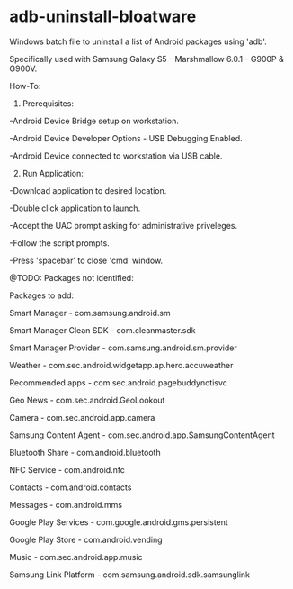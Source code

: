 # adb-uninstall-bloatware
Windows batch file to uninstall a list of Android packages using 'adb'.

Specifically used with Samsung Galaxy S5 - Marshmallow 6.0.1 - G900P & G900V.

How-To:
1. Prerequisites:
  
  -Android Device Bridge setup on workstation.
  
  -Android Device Developer Options - USB Debugging Enabled.
  
  -Android Device connected to workstation via USB cable.

2. Run Application:
  
  -Download application to desired location.
  
  -Double click application to launch.
  
  -Accept the UAC prompt asking for administrative priveleges.
  
  -Follow the script prompts.
  
  -Press 'spacebar' to close 'cmd' window.

@TODO:
Packages not identified:

Packages to add:

Smart Manager - com.samsung.android.sm

Smart Manager Clean SDK - com.cleanmaster.sdk

Smart Manager Provider - com.samsung.android.sm.provider

Weather - com.sec.android.widgetapp.ap.hero.accuweather

Recommended apps - com.sec.android.pagebuddynotisvc

Geo News - com.sec.android.GeoLookout

Camera - com.sec.android.app.camera

Samsung Content Agent - com.sec.android.app.SamsungContentAgent

Bluetooth Share - com.android.bluetooth

NFC Service - com.android.nfc

Contacts - com.android.contacts

Messages - com.android.mms

Google Play Services - com.google.android.gms.persistent

Google Play Store - com.android.vending

Music - com.sec.android.app.music

Samsung Link Platform - com.samsung.android.sdk.samsunglink
